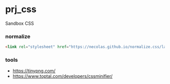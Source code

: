 # prj_css
Sandbox CSS

### normalize
```html
<link rel="stylesheet" href="https://necolas.github.io/normalize.css/latest/normalize.css">
```

### tools
- https://tinypng.com/
- https://www.toptal.com/developers/cssminifier/